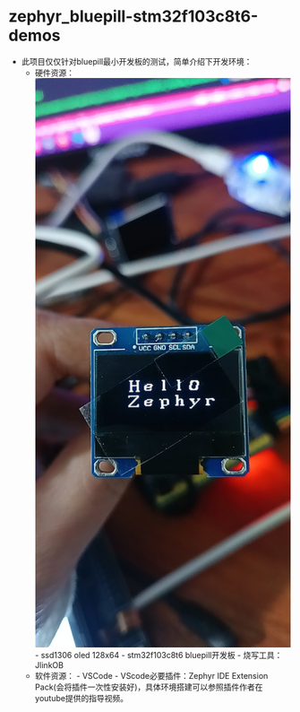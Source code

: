# zephyr_bluepill-stm32f103c8t6-demos

- 此项目仅仅针对bluepill最小开发板的测试，简单介绍下开发环境：
    - 硬件资源：
        ![alt text](003I2c_SSD1306_Demo/docs/demo.jpg)
          - ssd1306 oled 128x64
          - stm32f103c8t6 bluepill开发板
          - 烧写工具：JlinkOB
    - 软件资源：
          - VSCode
          - VScode必要插件：Zephyr IDE Extension Pack(会将插件一次性安装好)，具体环境搭建可以参照插件作者在youtube提供的指导视频。
